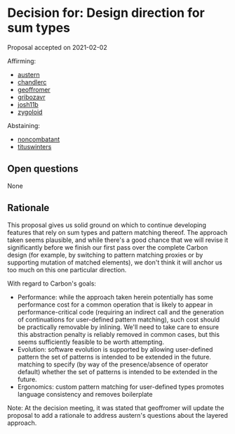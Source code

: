 # Decision for: Design direction for sum types

<!--
Part of the Carbon Language project, under the Apache License v2.0 with LLVM
Exceptions. See /LICENSE for license information.
SPDX-License-Identifier: Apache-2.0 WITH LLVM-exception
-->

Proposal accepted on 2021-02-02

Affirming:

-   [austern](https://github.com/austern)
-   [chandlerc](https://github.com/chandlerc)
-   [geoffromer](https://github.com/geoffromer)
-   [gribozavr](https://github.com/gribozavr)
-   [josh11b](https://github.com/josh11b)
-   [zygoloid](https://github.com/zygoloid)

Abstaining:

-   [noncombatant](https://github.com/noncombatant)
-   [tituswinters](https://github.com/tituswinters)

## Open questions

None

## Rationale

This proposal gives us solid ground on which to continue developing features
that rely on sum types and pattern matching thereof. The approach taken seems
plausible, and while there's a good chance that we will revise it significantly
before we finish our first pass over the complete Carbon design (for example, by
switching to pattern matching proxies or by supporting mutation of matched
elements), we don't think it will anchor us too much on this one particular
direction.

With regard to Carbon's goals:

-   Performance: while the approach taken herein potentially has some
    performance cost for a common operation that is likely to appear in
    performance-critical code (requiring an indirect call and the generation of
    continuations for user-defined pattern matching), such cost should be
    practically removable by inlining. We'll need to take care to ensure this
    abstraction penalty is reliably removed in common cases, but this seems
    sufficiently feasible to be worth attempting.
-   Evolution: software evolution is supported by allowing user-defined pattern
    the set of patterns is intended to be extended in the future.
    matching to specify (by way of the presence/absence of operator default)
    whether the set of patterns is intended to be extended in the future.
-   Ergonomics: custom pattern matching for user-defined types promotes language
    consistency and removes boilerplate

Note: At the decision meeting, it was stated that geoffromer will update the
proposal to add a rationale to address austern's questions about the layered
approach.
